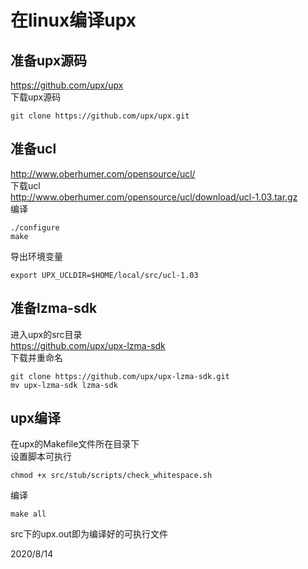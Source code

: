 # 在linux编译upx

准备upx源码
----------
https://github.com/upx/upx  
下载upx源码  
```
git clone https://github.com/upx/upx.git
```

准备ucl
-------
http://www.oberhumer.com/opensource/ucl/  
下载ucl  
http://www.oberhumer.com/opensource/ucl/download/ucl-1.03.tar.gz  
编译  
```
./configure
make
```
导出环境变量  
```
export UPX_UCLDIR=$HOME/local/src/ucl-1.03  
```

准备lzma-sdk
--------
进入upx的src目录  
https://github.com/upx/upx-lzma-sdk  
下载并重命名  
```
git clone https://github.com/upx/upx-lzma-sdk.git
mv upx-lzma-sdk lzma-sdk
```

upx编译
-------
在upx的Makefile文件所在目录下  
设置脚本可执行  
```
chmod +x src/stub/scripts/check_whitespace.sh
```
编译  
```
make all
```

src下的upx.out即为编译好的可执行文件  


2020/8/14  
